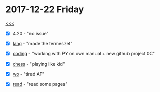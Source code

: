 
2017-12-22 Friday
======

[<<<](https://github.com/ttltrk/0con/blob/master/0con/README.MD)

- [x] 4.20 - "no issue"
- [x] [lang](https://github.com/ttltrk/ELSE/blob/master/LAN/ENG/LAN.MD) - "made the termeszet"
- [x] [coding](https://ttltrk.github.io/ttltrk.github.io/) - "working with PY on own manual + new github project 0C"
- [x] [chess](https://github.com/ttltrk/ELSE/blob/master/CHESS/CHESS.MD) - "playing like kid"
- [x] [wo](https://github.com/ttltrk/ELSE/blob/master/PWR/PWR.MD) - "tired AF"
- [x] [read](https://github.com/ttltrk/BKS/blob/master/README.MD) - "read some pages"


  
